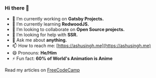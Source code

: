 ### Hi there 👋

<!--
**lelouchB/lelouchB** is a ✨ _special_ ✨ repository because its `README.md` (this file) appears on your GitHub profile.

Here are some ideas to get you started:
-->
- 🔭 I’m currently working on **Gatsby Projects.**
- 🌱 I’m currently learning **RedwoodJS.**
- 👯 I’m looking to collaborate on **Open Source projects.**
- 🤔 I’m looking for help with **SSR.**
- 💬 Ask me about **anything.**
- 📫 How to reach me: [https://ashusingh.me](https://ashusingh.me)
- 😄 Pronouns: **He/Him**
- ⚡ Fun fact: **60% of World's Animation is Anime**

Read my articles on [FreeCodeCamp](https://www.freecodecamp.org/news/author/ashutosh/)
